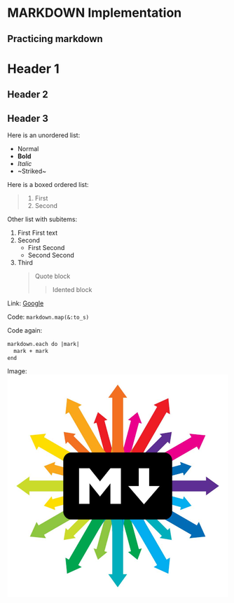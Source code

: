 MARKDOWN Implementation
=======================

Practicing markdown
-------------------

# Header 1
## Header 2
## Header 3

Here is an unordered list:
- Normal
- **Bold**
- *Italic*
- ~Striked~

Here is a boxed ordered list:
> 1. First
> 2. Second

Other list with subitems:
1. First
    First text
2. Second
    * First Second
    * Second Second
3. Third
    >Quote block
    >>Idented block

Link: [Google](http://www.google.com)

Code: `markdown.map(&:to_s)`

Code again:
```
markdown.each do |mark|
  mark + mark
end
```

Image:
![Markdown](./images/markdown.jpeg)

